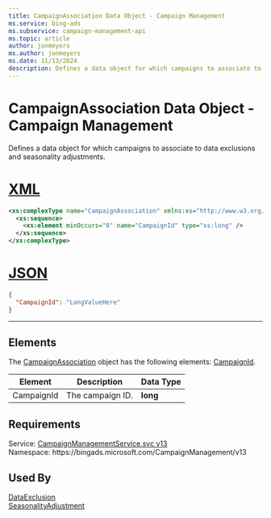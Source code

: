 ```yaml
---
title: CampaignAssociation Data Object - Campaign Management
ms.service: bing-ads
ms.subservice: campaign-management-api
ms.topic: article
author: jonmeyers
ms.author: jonmeyers
ms.date: 11/13/2024
description: Defines a data object for which campaigns to associate to data exclusions and seasonality adjustments.
---
```

# CampaignAssociation Data Object - Campaign Management
Defines a data object for which campaigns to associate to data exclusions and seasonality adjustments.

# [XML](#tab/xml)

```xml
<xs:complexType name="CampaignAssociation" xmlns:xs="http://www.w3.org/2001/XMLSchema">
  <xs:sequence>
    <xs:element minOccurs="0" name="CampaignId" type="xs:long" />
  </xs:sequence>
</xs:complexType>
```

# [JSON](#tab/json)

```json
{
  "CampaignId": "LongValueHere"
}
```

-----

## <a name="elements"></a>Elements

The [CampaignAssociation](campaignassociation.md) object has the following elements: [CampaignId](#campaignid).

|Element|Description|Data Type|
|-----------|---------------|-------------|
|<a name="campaignid"></a>CampaignId|The campaign ID.|**long**|

## Requirements
Service: [CampaignManagementService.svc v13](https://campaign.api.bingads.microsoft.com/Api/Advertiser/CampaignManagement/v13/CampaignManagementService.svc)  
Namespace: https\://bingads.microsoft.com/CampaignManagement/v13  

## Used By
[DataExclusion](dataexclusion.md)  
[SeasonalityAdjustment](seasonalityadjustment.md)  
